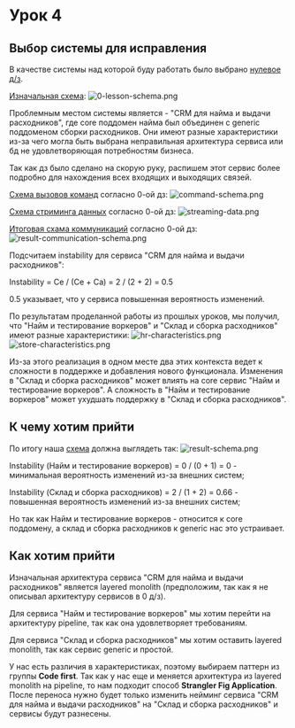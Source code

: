 Урок 4
======

Выбор системы для исправления
-----------------------------

В качестве системы над которой буду работать было выбрано [нулевое д/з](../0_lesson/Description.md).

[Изначальная схема](https://miro.com/app/board/uXjVK7erPVo=/?moveToWidget=3458764594217779141&cot=14):
![0-lesson-schema.png](0-lesson-schema.png)

Проблемным местом системы является - "CRM для найма и выдачи расходников", где core 
поддомен найма был объединен с generic поддоменом сборки расходников. Они имеют разные 
характеристики из-за чего могла быть выбрана неправильная архитектура сервиса или бд не удовлетворяющая
потребностям бизнеса.

Так как дз было сделано на скорую руку, распишем этот сервис более подробно для нахождения 
всех входящих и выходящих связей.

[Схема вызовов команд](https://miro.com/app/board/uXjVK7erPVo=/?moveToWidget=3458764594218611058&cot=14) согласно 0-ой дз:
![command-schema.png](command-schema.png)

[Схема стриминга данных](https://miro.com/app/board/uXjVK7erPVo=/?moveToWidget=3458764594220159436&cot=14) согласно 0-ой дз:
![streaming-data.png](streaming-data.png)

[Итоговая схама коммуникаций](https://miro.com/app/board/uXjVK7erPVo=/?moveToWidget=3458764594220827607&cot=14) согласно 0-ой дз:
![result-communication-schema.png](result-communication-schema.png)

Подсчитаем instability для сервиса "CRM для найма и выдачи расходников":

Instability = Ce / (Ce + Ca) = 2 / (2 + 2) = 0.5

0.5 указывает, что у сервиса повышенная вероятность изменений.

По результатам проделанной работы из прошлых уроков, мы получил, что "Найм и тестирование воркеров" 
и "Склад и сборка расходников" имеют разные характеристики:
![hr-characteristics.png](hr-characteristics.png) ![store-characteristics.png](store-characteristics.png)

Из-за этого реализация в одном месте два этих контекста ведет к сложности в поддержке и добавления нового функционала. Изменения в 
"Склад и сборка расходников" может влиять на core сервис "Найм и тестирование воркеров". А сложность в 
"Найм и тестирование воркеров" может ухудшать поддержку в "Склад и сборка расходников".

К чему хотим прийти
-------------------

По итогу наша [схема](https://miro.com/app/board/uXjVK7erPVo=/?moveToWidget=3458764594270244212&cot=14) должна выглядеть так:
![result-schema.png](result-schema.png)

Instability (Найм и тестирование воркеров) = 0 / (0 + 1) = 0 - минимальная вероятность изменений из-за внешних систем;

Instability (Склад и сборка расходников) = 2 / (1 + 2) = 0.66 - повышенная вероятность изменений из-за внешних систем;

Но так как Найм и тестирование воркеров - относится к core поддомену, а склад и сборка расходников к generic 
нас это устраивает.

Как хотим прийти
----------------

Изначальная архитектура сервиса "CRM для найма и выдачи расходников" является layered monolith 
(предположим, так как я не описывал архитектуру сервисов в 0 д/з).

Для сервиса "Найм и тестирование воркеров" мы хотим перейти на архитектуру pipeline, так как она удовлетворяет
требованиям.

Для сервиса "Склад и сборка расходников" мы хотим оставить layered monolith, так как сервис generic и простой.

У нас есть различия в характеристиках, поэтому выбираем паттерн из группы **Code first**. Так как у нас еще и меняется 
архитектура из layered monolith на pipeline, то нам подходит способ **Strangler Fig Application**. После переноса
нужно будет только изменить нейминг сервиса "CRM для найма и выдачи расходников" на "Склад и сборка расходников"
и сервисы будут разнесены.
